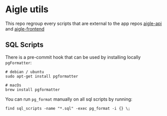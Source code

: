 # Aigle utils

This repo regroup every scripts that are external to the app repos [aigle-api](https://github.com/MTES-MCT/aigle-api) and [aigle-frontend](https://github.com/MTES-MCT/aigle-frontend)

## SQL Scripts

There is a pre-commit hook that can be used by installing locally `pgFormatter`:
```
# debian / ubuntu
sudo apt-get install pgformatter

# macOs
brew install pgformatter
```

You can run `pg_format` manually on all sql scripts by running:
```
find sql_scripts -name "*.sql" -exec pg_format -i {} \;
```
